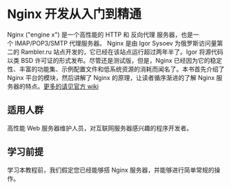 # Nginx 开发从入门到精通

Nginx ("engine x") 是一个高性能的 HTTP 和 反向代理 服务器，也是一个 IMAP/POP3/SMTP 代理服务器。 Nginx 是由 Igor Sysoev 为俄罗斯访问量第二的 Rambler.ru 站点开发的，它已经在该站点运行超过两年半了。Igor 将源代码以类 BSD 许可证的形式发布。尽管还是测试版，但是，Nginx 已经因为它的稳定性、丰富的功能集、示例配置文件和低系统资源的消耗而闻名了。本书首先介绍了 Nginx 平台的模块，然后讲解了 Nginx 的原理，让读者循序渐进的了解 Nginx 服务器的特点。[更多的请见官方 wiki](http://wiki.codemongers.com/NginxChs)

## 适用人群

高性能 Web 服务器维护人员，对互联网服务器感兴趣的程序开发者。

## 学习前提

学习本教程前，我们假定您已经能够搭 Nginx 服务器，并能够进行简单常规的操作。
